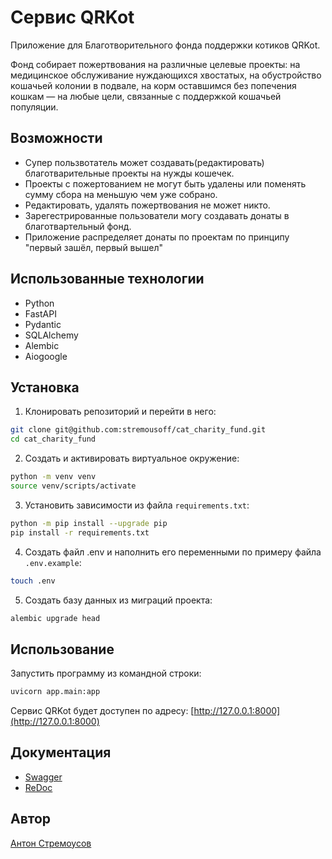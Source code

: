 **Cервис QRKot**
=========================

Приложение для Благотворительного фонда поддержки котиков QRKot.

Фонд собирает пожертвования на различные целевые проекты: на медицинское обслуживание нуждающихся хвостатых, на обустройство кошачьей колонии в подвале, на корм оставшимся без попечения кошкам — на любые цели, связанные с поддержкой кошачьей популяции.

**Возможности** 
------------

* Супер пользвотатель может создавать(редактировать) благотварительные проекты на нужды кошечек.
* Проекты с пожертованием не могут быть удалены или поменять сумму сбора на меньшую чем уже собрано.
* Редактировать, удалять пожертвования не может никто.
* Зарегестрированные пользователи могу создавать донаты в благотвартельный фонд.
* Приложение распределяет донаты по проектам по принципу "первый зашёл, первый вышел"

**Использованные технологии**
---------------------------

* Python
* FastAPI
* Pydantic
* SQLAlchemy
* Alembic
* Aiogoogle

**Установка**
------------

1. Клонировать репозиторий и перейти в него:
```bash
git clone git@github.com:stremousoff/cat_charity_fund.git
cd cat_charity_fund
```
2. Создать и активировать виртуальное окружение:
```bash
python -m venv venv
source venv/scripts/activate
```
3. Установить зависимости из файла `requirements.txt`:
```bash
python -m pip install --upgrade pip
pip install -r requirements.txt
```
4. Создать файл .env и наполнить его переменными по примеру файла `.env.example`:
```bash
touch .env
```
5. Создать базу данных из миграций проекта:
```bash
alembic upgrade head
```
**Использование**
--------------

Запустить программу из командной строки:
```bash
uvicorn app.main:app
```
Сервис QRKot будет доступен по адресу: [http://127.0.0.1:8000](http://127.0.0.1:8000)

**Документация**
------------

* [Swagger](http://127.0.0.1:8000/docs)
* [ReDoc](http://127.0.0.1:8000/redoc)

**Автор**
--------

[Антон Стремоусов](https://github.com/stremousoff)